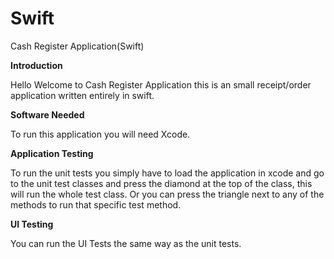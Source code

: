 # Swift

Cash Register Application(Swift)

**Introduction**

Hello Welcome to Cash Register Application this is an small receipt/order application written entirely in swift.


**Software Needed**

To run this application you will need Xcode.


**Application Testing**

To run the unit tests you simply have to load the application in xcode and go to the unit test classes and press 
the diamond at the top of the class, this will run the whole test class. Or you can press the triangle next to any of the methods to run that specific test method.

**UI Testing**

You can run the UI Tests the same way as the unit tests.

